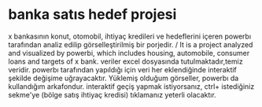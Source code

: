 # banka satıs hedef projesi
 x bankasının konut, otomobil, ihtiyaç kredileri ve hedeflerini içeren powerbı tarafından analiz edilip görselleştirilmiş bir porjedir. / It is a project analyzed and visualized by powerbi, which includes housing, automobile, consumer loans and targets of x bank.
veriler excel dosyasında tutulmaktadır,temiz veridir. 
powerbı tarafından yapıldığı için veri her eklendiğinde interaktif şekilde değişime uğrayacaktır. 
Yüklemiş olduğum görseller, powerbı da kullandığım arkafondur. 
interaktif geçiş yapmak istiyorsanız, ctrl+ istediğiniz sekme'ye (bölge satış ihtiyaç kredisi) tıklamanız yeterli olacaktır. 
